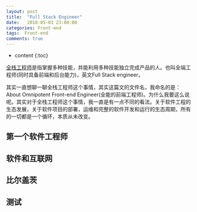 ```yaml
---
layout: post
title:  "Full Stack Engineer"
date:   2018-05-01 23:00:00
categories: Front-end 
tags:  Front-end
comments: true
---
```


* content
{:toc}

[全栈工程师](https://baike.baidu.com/item/全栈工程师/12983270?fr=aladdin)是指掌握多种技能，并能利用多种技能独立完成产品的人。也叫全端工程师(同时具备前端和后台能力)，英文Full Stack engineer。
<!--more-->
其实一直想聊一聊全栈工程师这个事情，其实这篇文的文件名，我命名的是：About Omnipotent Front-end Engineer(全能的前端工程师)。为什么我要这么说呢。其实对于全栈工程师这个事情，我一直是有一点不同的看法。关于软件工程的生态发展，关于软件项目的部署，运维和完整的软件开发和运行的生态周期，所有的一切都是一个循环，本质从未改变。

## 第一个软件工程师




## 软件和互联网

## 比尔盖茨

## 测试